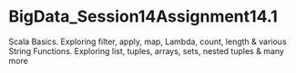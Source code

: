 # BigData_Session14Assignment14.1
Scala Basics. Exploring filter, apply, map, Lambda, count, length &amp; various String Functions. Exploring list, tuples, arrays, sets, nested tuples &amp; many more
